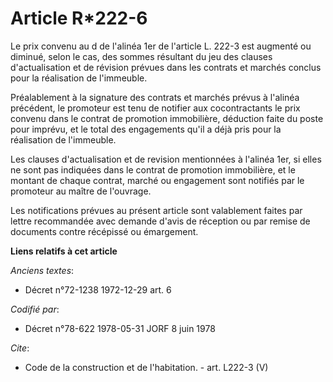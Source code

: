 # Article R*222-6

Le prix convenu au d de l'alinéa 1er de l'article L. 222-3 est augmenté ou diminué, selon le cas, des sommes résultant du jeu
des clauses d'actualisation et de révision prévues dans les contrats et marchés conclus pour la réalisation de l'immeuble. 

Préalablement à la signature des contrats et marchés prévus à l'alinéa précédent, le promoteur est tenu de notifier aux
cocontractants le prix convenu dans le contrat de promotion immobilière, déduction faite du poste pour imprévu, et le total
des engagements qu'il a déjà pris pour la réalisation de l'immeuble. 

Les clauses d'actualisation et de revision mentionnées à l'alinéa 1er, si elles ne sont pas indiquées dans le contrat de
promotion immobilière, et le montant de chaque contrat, marché ou engagement sont notifiés par le promoteur au maître de
l'ouvrage. 

Les notifications prévues au présent article sont valablement faites par lettre recommandée avec demande d'avis de réception
ou par remise de documents contre récépissé ou émargement.

**Liens relatifs à cet article**

_Anciens textes_:

  - Décret n°72-1238 1972-12-29 art. 6

_Codifié par_:

  - Décret n°78-622 1978-05-31 JORF 8 juin 1978

_Cite_:

  - Code de la construction et de l'habitation. - art. L222-3 (V)
